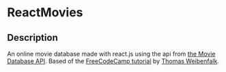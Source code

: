 # ReactMovies
## Description
An online movie database made with react.js using the api from [the Movie Database API](www.themoviedb.org). Based of the [FreeCodeCamp tutorial](www.freecodecamp.org/news/learn-react-js-in-this-free-7-hour-course/) by [Thomas Weibenfalk](www.youtube.com/c/Weibenfalk/).
